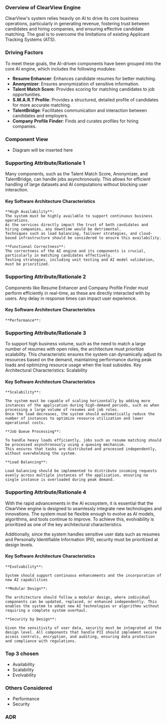 ### Overview of ClearView Engine

ClearView's system relies heavily on AI to drive its core business operations, particularly in generating revenue, fostering trust between candidates and hiring companies, and ensuring effective candidate matching. The goal is to overcome the limitations of existing Applicant Tracking Systems (ATS).

### Driving Factors
To meet these goals, the AI-driven components have been grouped into the core AI engine, which includes the following modules:

* **Resume Enhancer**: Enhances candidate resumes for better matching.
* **Anonymizer**: Ensures anonymization of sensitive information.
* **Talent Match Score**: Provides scoring for matching candidates to job opportunities.
* **S.M.A.R.T Profile**: Provides a structured, detailed profile of candidates for more accurate matching.
* **TalentBridge**: Facilitates communication and interaction between candidates and employers.
* **Company Profile Finder**: Finds and curates profiles for hiring companies.

### Component View
* Diagram will be inserted here

### Supporting Attribute/Rationale 1

Many components, such as the Talent Match Score, Anonymizer, and TalentBridge, can handle jobs asynchronously. This allows for efficient handling of large datasets and AI computations without blocking user interaction.


#### Key Software Architecture Characteristics

    **High Availability**:
    The system must be highly available to support continuous business operations.
    As the services directly impact the trust of both candidates and hiring companies, any downtime would be detrimental.
    Techniques such as load balancing, failover strategies, and cloud-based infrastructure should be considered to ensure this availability.

    **Functional Correctness**:
    The correctness of the AI engine and its components is crucial, particularly in matching candidates effectively.
    Testing strategies, including unit testing and AI model validation, must be prioritized.

### Supporting Attribute/Rationale 2 
Components like Resume Enhancer and Company Profile Finder must perform efficiently in real-time, as these are directly interacted with by users. Any delay in response times can impact user experience.

#### Key Software Architecture Characteristics

    **Performance**:

### Supporting Attribute/Rationale 3
To support high business volume, such as the need to match a large number of resumes with open roles, the architecture must prioritize scalability. This characteristic ensures the system can dynamically adjust its resources based on the demand, maintaining performance during peak loads and optimizing resource usage when the load subsides.
Key Architectural Characteristics: Scalability

#### Key Software Architecture Characteristics

    **Scalability**:
    
    The system must be capable of scaling horizontally by adding more instances of the application during high-demand periods, such as when processing a large volume of resumes and job roles.
    Once the load decreases, the system should automatically reduce the number of instances to optimize resource utilization and lower operational costs.
    
    **Job Queue Processing**:
    
    To handle heavy loads efficiently, jobs such as resume matching should be processed asynchronously using a queuing mechanism.
    This ensures that tasks are distributed and processed independently, without overwhelming the system.
    
    **Load Balancing**:
    
    Load balancing should be implemented to distribute incoming requests evenly across multiple instances of the application, ensuring no single instance is overloaded during peak demand.

### Supporting Attribute/Rationale 4
With the rapid advancements in the AI ecosystem, it is essential that the ClearView engine is designed to seamlessly integrate new technologies and innovations. The system must be flexible enough to evolve as AI models, algorithms, and tools continue to improve. To achieve this, evolvability is prioritized as one of the key architectural characteristics.

Additionally, since the system handles sensitive user data such as resumes and Personally Identifiable Information (PII), security must be prioritized at design levels.

#### Key Software Architecture Characteristics
    **Evolvability**:
    
    System should support continuous enhancements and the incorporation of new AI capabilities
    
    **Modular Design**:
    
    The architecture should follow a modular design, where individual components can be updated, replaced, or enhanced independently. This enables the system to adopt new AI technologies or algorithms without requiring a complete system overhaul.
    
    **Security by Design**:
    
    Given the sensitivity of user data, security must be integrated at the design level. All components that handle PII should implement secure access controls, encryption, and auditing, ensuring data protection and compliance with regulations.

### Top 3 chosen
* Availability
* Scalability
* Evolvability

### Others Considered
* Performance
* Security

### ADR